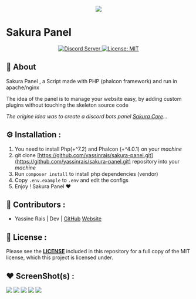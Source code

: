 <p align=center>
  <img src="https://i.imgur.com/Hgh7vem.jpg" >
  <h1 >Sakura Panel</h1>
</p>


<p align="center">
  <a href="https://discord.gg/YGQcNcX">
      <img src="https://discordapp.com/api/guilds/733309225911975957/embed.png" alt="Discord Server"/>
  </a>
  <a href="https://github.com/yassinrais/sakura-core/blob/master/LICENSE">
    <img alt="License: MIT" src="https://img.shields.io/badge/License-MIT-yellow.svg" target="_blank" />
  </a>
</p>

## 📗 About

<p>Sakura Panel , a Script made with PHP (phalcon framework) and run in apache/nginx </p>
<p>The idea of the panel is to manage your website easy, by adding custom plugins without touching the skeleton source code</p>
<p style="font-style: italic;">The origine idea was to create a discord bots panel <a href="https://github.com/yassinrais/sakura-core/" target="_blank">Sakura Core</a>... </p>



## ⚙️ Installation :

1. You need to install Php(+^7.2) and Phalcon (+^4.0.1) on your *machine*
2. git clone [https://github.com/yassinrais/sakura-panel.git](https://github.com/yassinrais/sakura-panel.git) repository into your *machine*
3. Run ``composer install`` to install php dependencies (vendor)
4. Copy ``.env.example`` to ``.env`` and edit the configs
5. Enjoy ! Sakura Panel ♥ 


## 👥 Contributors :

* Yassine Rais | Dev | [GitHub](https://github.com/yassinrais) [Website](https://neutrapp.com)


## 📝 License :

Please see the **[LICENSE](LICENSE)** included in this repository for a full copy of the MIT license, which this project is licensed under.


## ♥ ScreenShot(s) :

<img src="https://i.imgur.com/LZD1pjD.png">
<img src="https://i.imgur.com/gqIUI9S.png">
<img src="https://i.imgur.com/SRShWZh.png">
<img src="https://i.imgur.com/KWbZBny.png">
<img src="https://i.imgur.com/qVSnZdn.png">